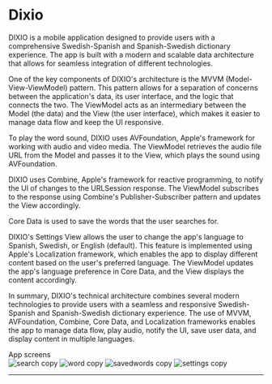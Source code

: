 # Dixio

DIXIO is a mobile application designed to provide users with a comprehensive Swedish-Spanish and Spanish-Swedish dictionary experience. The app is built with a modern and scalable data architecture that allows for seamless integration of different technologies.

One of the key components of DIXIO's architecture is the MVVM (Model-View-ViewModel) pattern. This pattern allows for a separation of concerns between the application's data, its user interface, and the logic that connects the two. The ViewModel acts as an intermediary between the Model (the data) and the View (the user interface), which makes it easier to manage data flow and keep the UI responsive.

To play the word sound, DIXIO uses AVFoundation, Apple's framework for working with audio and video media. The ViewModel retrieves the audio file URL from the Model and passes it to the View, which plays the sound using AVFoundation.

DIXIO uses Combine, Apple's framework for reactive programming, to notify the UI of changes to the URLSession response. The ViewModel subscribes to the response using Combine's Publisher-Subscriber pattern and updates the View accordingly.

Core Data is used to save the words that the user searches for.

DIXIO's Settings View allows the user to change the app's language to Spanish, Swedish, or English (default). This feature is implemented using Apple's Localization framework, which enables the app to display different content based on the user's preferred language. The ViewModel updates the app's language preference in Core Data, and the View displays the content accordingly.

In summary, DIXIO's technical architecture combines several modern technologies to provide users with a seamless and responsive Swedish-Spanish and Spanish-Swedish dictionary experience. The use of MVVM, AVFoundation, Combine, Core Data, and Localization frameworks enables the app to manage data flow, play audio, notify the UI, save user data, and display content in multiple languages.

App screens<br>
![search copy](https://user-images.githubusercontent.com/7523384/228342631-00e081fb-6af0-4aa9-87ec-50e434dd1477.png)
![word copy](https://user-images.githubusercontent.com/7523384/228342640-1beacea1-45d0-450d-817e-b02287156ffd.png)
![savedwords copy](https://user-images.githubusercontent.com/7523384/228342628-f518f84b-5a07-4531-bd36-49e27f95a6f1.png)
![settings copy](https://user-images.githubusercontent.com/7523384/228342634-46f46565-4c15-4dda-b4f6-d269e2621ee7.png)

<hr>
